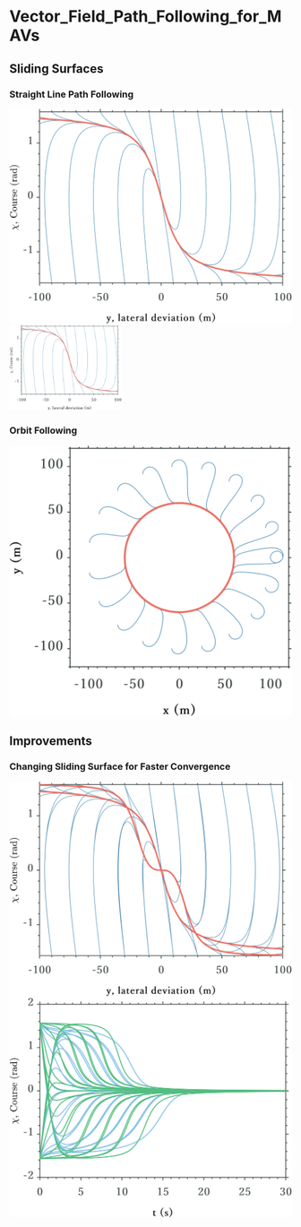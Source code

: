 # Vector_Field_Path_Following_for_MAVs

## Sliding Surfaces
### Straight Line Path Following
![](Figures/Straight_Line_Sliding_Surface_IC_Plots.png)
<img src="Figures/Straight_Line_Sliding_Surface_IC_Plots.png" width="200">

### Orbit Following
![](Figures/Orbit_Path_IC_plots.png)

## Improvements
### Changing Sliding Surface for Faster Convergence
![](Figures/Improvement_1_a.png)
![](Figures/Improvement_1_c.png)

